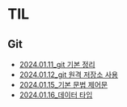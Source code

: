 # TIL

## Git
- [2024.01.11_git 기본 정리](./git/2024.01.11_git_base.md)
- [2024.01.12_git 원격 저장소 사용](./git/2024.01.12_git_remote.md)
- [2024.01.15_기본 문법 제어문](./git/2024.01.15_Program.md)
- [2024.01.16_데이터 타입](./git/2024.01.16_Python02.md)